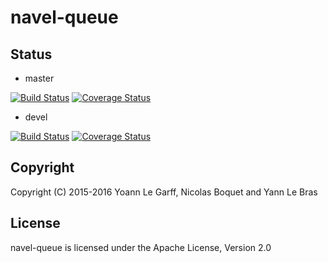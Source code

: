 navel-queue
===========

Status
------

- master

[![Build Status](https://travis-ci.org/Navel-IT/navel-queue.svg?branch=master)](https://travis-ci.org/Navel-IT/navel-queue?branch=master)
[![Coverage Status](https://coveralls.io/repos/github/Navel-IT/navel-queue/badge.svg?branch=master)](https://coveralls.io/github/Navel-IT/navel-queue?branch=master)

- devel

[![Build Status](https://travis-ci.org/Navel-IT/navel-queue.svg?branch=devel)](https://travis-ci.org/Navel-IT/navel-queue?branch=devel)
[![Coverage Status](https://coveralls.io/repos/github/Navel-IT/navel-queue/badge.svg?branch=devel)](https://coveralls.io/github/Navel-IT/navel-queue?branch=devel)

Copyright
---------

Copyright (C) 2015-2016 Yoann Le Garff, Nicolas Boquet and Yann Le Bras

License
-------

navel-queue is licensed under the Apache License, Version 2.0
